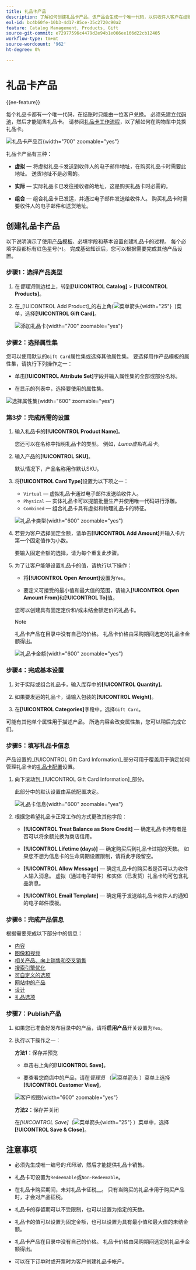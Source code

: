 ```yaml
---
title: 礼品卡产品
description: 了解如何创建礼品卡产品，该产品会生成一个唯一代码，以供收件人客户在结账时兑换。
exl-id: bc4b60fe-10b3-4d17-85ce-35c2720c90a2
feature: Catalog Management, Products, Gift
source-git-commit: e72977596c4479d2e94b1e066ee166d22cb12405
workflow-type: tm+mt
source-wordcount: '962'
ht-degree: 0%

---
```


# 礼品卡产品

{{ee-feature}}

每个礼品卡都有一个唯一代码，在结账时只能由一位客户兑换。 必须先建立[代码池](../stores-purchase/product-gift-card-accounts.md#step-3-establish-the-gift-card-code-pool)，然后才能销售礼品卡。 请参阅[礼品卡工作流程](../stores-purchase/product-gift-card-workflow.md)，以了解如何在购物车中兑换礼品卡。

![礼品卡产品页](./assets/storefront-giftcard-product-page.png){width="700" zoomable="yes"}

礼品卡产品有三种：

- **虚拟** — 将虚拟礼品卡发送到收件人的电子邮件地址，在购买礼品卡时需要此地址。 送货地址不是必需的。

- **实际** — 实际礼品卡已发往接收者的地址，这是购买礼品卡时必需的。

- **组合** — 组合礼品卡已发运，并通过电子邮件发送给收件人。 购买礼品卡时需要收件人的电子邮件和送货地址。

## 创建礼品卡产品

以下说明演示了使用[产品模板](attribute-sets.md)、必填字段和基本设置创建礼品卡的过程。 每个必填字段都标有红色星号(`*`)。 完成基础知识后，您可以根据需要完成其他产品设置。

### 步骤1：选择产品类型

1. 在&#x200B;_管理员_&#x200B;侧边栏上，转到&#x200B;**[!UICONTROL Catalog]** > **[!UICONTROL Products]**。

1. 在&#x200B;_[!UICONTROL Add Product]_的右上角(![菜单箭头](../assets/icon-menu-down-arrow-red.png){width="25"}  )菜单，选择&#x200B;**[!UICONTROL Gift Card]**。

   ![添加礼品卡](./assets/product-add-gift-card.png){width="700" zoomable="yes"}

### 步骤2：选择属性集

您可以使用默认的`Gift Card`属性集或选择其他属性集。 要选择用作产品模板的属性集，请执行下列操作之一：

- 单击&#x200B;**[!UICONTROL Attribute Set]**&#x200B;字段并输入属性集的全部或部分名称。

- 在显示的列表中，选择要使用的属性集。

![选择属性集](./assets/product-create-choose-attribute-set-gift-card.png){width="600" zoomable="yes"}

### 第3步：完成所需的设置

1. 输入礼品卡的&#x200B;**[!UICONTROL Product Name]**。

   您还可以在名称中指明礼品卡的类型。 例如，_Luma虚拟礼品卡_。

1. 输入产品的&#x200B;**[!UICONTROL SKU]**。

   默认情况下，产品名称用作默认SKU。

1. 将&#x200B;**[!UICONTROL Card Type]**&#x200B;设置为以下项之一：

   - `Virtual` — 虚拟礼品卡通过电子邮件发送给收件人。
   - `Physical` — 实体礼品卡可以提前批量生产并使用唯一代码进行浮雕。
   - `Combined` — 组合礼品卡具有虚拟和物理礼品卡的特征。

   ![礼品卡类型](./assets/product-create-gift-card-type.png){width="600" zoomable="yes"}

1. 若要为客户选择固定金额，请单击&#x200B;**[!UICONTROL Add Amount]**&#x200B;并输入卡片第一个固定值作为小数。

   要输入固定金额的选择，请为每个重复此步骤。

1. 为了让客户能够设置礼品卡的值，请执行以下操作：

   - 将&#x200B;**[!UICONTROL Open Amount]**&#x200B;设置为`Yes`。

   - 要定义可接受的最小值和最大值的范围，请输入&#x200B;**[!UICONTROL Open Amount From]**&#x200B;和&#x200B;**[!UICONTROL To]**&#x200B;值。

   您可以创建具有固定定价和/或未结金额定价的礼品卡。

   >[!NOTE]
   >
   >礼品卡产品在目录中没有自己的价格。 礼品卡价格由采购期间选定的礼品卡金额得出。

   ![礼品卡金额](./assets/product-create-gift-card-amounts.png){width="600" zoomable="yes"}

### 步骤4：完成基本设置

1. 对于实际或组合礼品卡，输入库存中的&#x200B;**[!UICONTROL Quantity]**。

1. 如果要发运的礼品卡，请输入包装的&#x200B;**[!UICONTROL Weight]**。

1. 在&#x200B;**[!UICONTROL Categories]**&#x200B;字段中，选择`Gift Card`。

可能有其他单个属性用于描述产品。 所选内容会改变属性集，您可以稍后完成它们。

### 步骤5：填写礼品卡信息

产品设置的&#x200B;_[!UICONTROL Gift Card Information]_部分可用于覆盖用于确定如何管理礼品卡的[礼品卡配置](../configuration-reference/sales/gift-cards.md)设置。

1. 向下滚动到&#x200B;_[!UICONTROL Gift Card Information]_部分。

   此部分中的默认设置由系统配置决定。

   ![礼品卡信息](./assets/product-gift-card-information.png){width="600" zoomable="yes"}

1. 根据您希望礼品卡正常工作的方式更改其他字段：

   - **[!UICONTROL Treat Balance as Store Credit]** — 确定礼品卡持有者是否可以将余额兑换为商店信用。

   - **[!UICONTROL Lifetime (days)]** — 确定购买后到礼品卡过期的天数。 如果您不想为信息卡的生命周期设置限制，请将此字段留空。

   - **[!UICONTROL Allow Message]** — 确定礼品卡的购买者是否可以为收件人输入消息。 虚拟（通过电子邮件）和实体（已发货）礼品卡均可包含礼品消息。

   - **[!UICONTROL Email Template]** — 确定用于发送给礼品卡收件人的通知的电子邮件模板。

### 步骤6：完成产品信息

根据需要完成以下部分中的信息：

- [内容](product-content.md)
- [图像和视频](product-images-and-video.md)
- [相关产品、向上销售和交叉销售](related-products-up-sells-cross-sells.md)
- [搜索引擎优化](product-search-engine-optimization.md)
- [可自定义的选项](settings-advanced-custom-options.md)
- [网站中的产品](settings-basic-websites.md)
- [设计](settings-advanced-design.md)
- [礼品选项](product-gift-options.md)

### 步骤7：Publish产品

1. 如果您已准备好发布目录中的产品，请将&#x200B;**启用产品**&#x200B;开关设置为`Yes`。

1. 执行以下操作之一：

   **方法1：**&#x200B;保存并预览

   - 单击右上角的&#x200B;**[!UICONTROL Save]**。

   - 要查看您商店中的产品，请在&#x200B;_管理员_ （![菜单箭头](../assets/icon-menu-down-arrow-black.png) ）菜单上选择&#x200B;**[!UICONTROL Customer View]**，

   ![客户视图](./assets/product-admin-customer-view.png){width="600" zoomable="yes"}

   **方法2：**&#x200B;保存并关闭

   在&#x200B;_[!UICONTROL Save]_（![菜单箭头](../assets/icon-menu-down-arrow-red.png){width="25"} ）菜单中，选择&#x200B;**[!UICONTROL Save & Close]**。

## 注意事项

- 必须先生成唯一编号的&#x200B;_代码池_，然后才能提供礼品卡销售。

- 礼品卡可设置为`Redeemable`或`Non-Redeemable`。

- 在礼品卡购买期间，未对礼品卡征税&#x200B;**__**。 只有当购买的礼品卡用于购买产品时，才会对产品征税。

- 礼品卡的存留期可以不受限制，也可以设置为指定的天数。

- 礼品卡的值可以设置为固定金额，也可以设置为具有最小值和最大值的未结金额。

- 礼品卡产品在目录中没有自己的价格。 礼品卡价格由采购期间选定的礼品卡金额得出。

- 可以在下订单时或开票时为客户创建礼品卡帐户。
